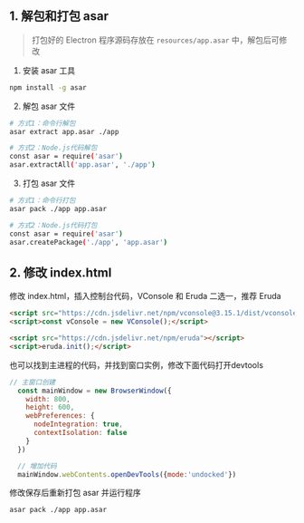 ## 1. 解包和打包 asar

> 打包好的 Electron 程序源码存放在 `resources/app.asar` 中，解包后可修改

1. 安装 asar 工具
```bash
npm install -g asar
```

2. 解包 asar 文件
```bash
# 方式1：命令行解包
asar extract app.asar ./app

# 方式2：Node.js代码解包
const asar = require('asar')
asar.extractAll('app.asar', './app')
```

3. 打包 asar 文件
```bash
# 方式1：命令行打包
asar pack ./app app.asar

# 方式2：Node.js代码打包
const asar = require('asar')
asar.createPackage('./app', 'app.asar')
```

## 2. 修改 index.html

修改 index.html，插入控制台代码，VConsole 和 Eruda 二选一，推荐 Eruda

```html
<script src="https://cdn.jsdelivr.net/npm/vconsole@3.15.1/dist/vconsole.min.js"></script>
<script>const vConsole = new VConsole();</script>

<script src="https://cdn.jsdelivr.net/npm/eruda"></script>
<script>eruda.init();</script>
```

也可以找到主进程的代码，并找到窗口实例，修改下面代码打开devtools

```js
// 主窗口创建
  const mainWindow = new BrowserWindow({
    width: 800,
    height: 600,
    webPreferences: {
      nodeIntegration: true,
      contextIsolation: false
    }
  })

  // 增加代码
  mainWindow.webContents.openDevTools({mode:'undocked'})
```

修改保存后重新打包 asar 并运行程序

```bash
asar pack ./app app.asar
```